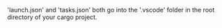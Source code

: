 
'launch.json' and 'tasks.json' both go into the '.vscode' folder in the root directory of your cargo project.
